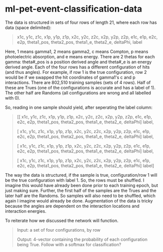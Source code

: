 # ml-pet-event-classification-data

The data is structured in sets of four rows of length 21, where each row has data (space delimited):
> x1c, y1c, z1c, x1p, y1p, z1p, x2c, y2c, z2c, x2p, y2p, z2p, e1c, e1p, e2c, e2p, theta1_pos, theta2_pos, theta1_e, theta2_e, deltaPhi, label
 
Here, 1 means gamma1, 2 means gamma2, c means Compton, p means photoelectric absorption, and e means energy. There are 2 thetas for each gamma: theta#_pos is a position derived angle and theta#_e is an energy derived angle.
Each of the four rows has a different configuration of hits (and thus angles). For example, if row 1 is the true configuration, row 2 would be if we swapped the hit coordinates of gamma1's c and p interactions.
There are 802,510 training samples (sets of 4 rows). Half of these are Trues (one of the configurations is accurate and has a label of 1). The other half are Randoms (all configurations are wrong and all labelled with 0).

So, reading in one sample should yield, after seperating the label column:
> [[ x1c, y1c, z1c, x1p, y1p, z1p, x2c, y2c, z2c, x2p, y2p, z2p, e1c, e1p, e2c, e2p, theta1_pos, theta2_pos, theta1_e, theta2_e, deltaPhi]     label,
> 
>  [ x1c, y1c, z1c, x1p, y1p, z1p, x2c, y2c, z2c, x2p, y2p, z2p, e1c, e1p, e2c, e2p, theta1_pos, theta2_pos, theta1_e, theta2_e, deltaPhi]     label,
> 
>  [ x1c, y1c, z1c, x1p, y1p, z1p, x2c, y2c, z2c, x2p, y2p, z2p, e1c, e1p, e2c, e2p, theta1_pos, theta2_pos, theta1_e, theta2_e, deltaPhi]     label,
> 
>  [ x1c, y1c, z1c, x1p, y1p, z1p, x2c, y2c, z2c, x2p, y2p, z2p, e1c, e1p, e2c, e2p, theta1_pos, theta2_pos, theta1_e, theta2_e, deltaPhi]     label]

The way the data is structured, if the sample is true, configuration/row 1 will be the true configuration with label 1. So, the rows must be shuffled. I imagine this would have already been done prior to each training epoch, but just making sure.
Further, the first half of the samples are the Trues and the later half are the Randoms. So samples will also need to be shuffled, which again I imagine would already be done.
Augmentation of the data is tricky because the angles are dependent on the interaction locations and interaction energies.

To reiterate how we discussed the network will function.
> Input: a set of four configurations, by row
> 
> Output: 4-vector containing the probability of each configuration being True. Follow with a softmax for classification?

